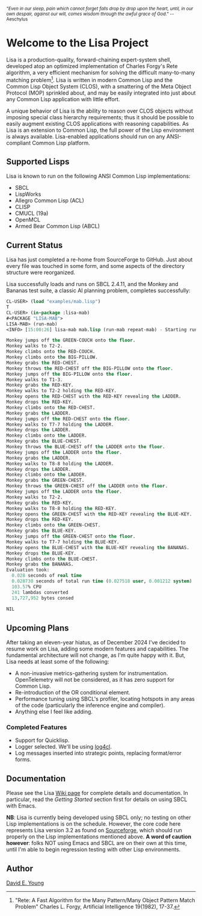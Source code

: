 <sub>_"Even in our sleep, pain which cannot forget falls drop by drop upon the heart, until, in our own despair, against our will, comes wisdom through the awful grace of God."_ -- Aeschylus<sub>

# Welcome to the Lisa Project #

Lisa is a production-quality, forward-chaining expert-system shell, developed atop an optimized implementation of
Charles Forgy's Rete algorithm, a very efficient mechanism for solving the difficult many-to-many matching
problem[^1]. Lisa is written in modern Common Lisp and the Common Lisp Object System (CLOS), with a smattering of the
Meta Object Protocol (MOP) sprinkled about, and may be easily integrated into just about any Common Lisp application
with little effort.

A unique behavior of Lisa is the ability to reason over CLOS objects without imposing special class hierarchy
requirements; thus it should be possible to easily augment existing CLOS applications with reasoning capabilities. As
Lisa is an extension to Common Lisp, the full power of the Lisp environment is always available. Lisa-enabled
applications should run on any ANSI-compliant Common Lisp platform.

## Supported Lisps ##

Lisa is known to run on the following ANSI Common Lisp implementations:

- SBCL
- LispWorks
- Allegro Common Lisp (ACL)
- CLISP
- CMUCL (19a)
- OpenMCL
- Armed Bear Common Lisp (ABCL)

## Current Status ##

Lisa has just completed a re-home from SourceForge to GitHub. Just about every file was touched in some form, and some
aspects of the directory structure were reorganized.

Lisa successfully loads and runs on SBCL 2.4.11, and the Monkey and Bananas test suite, a classic AI planning problem,
completes successfully:

```lisp
CL-USER> (load "examples/mab.lisp")
T
CL-USER> (in-package :lisa-mab)
#<PACKAGE "LISA-MAB">
LISA-MAB> (run-mab)
<INFO> [15:00:26] lisa-mab mab.lisp (run-mab repeat-mab) - Starting run.

Monkey jumps off the GREEN-COUCH onto the floor.
Monkey walks to T2-2.
Monkey climbs onto the RED-COUCH.
Monkey climbs onto the BIG-PILLOW.
Monkey grabs the RED-CHEST.
Monkey throws the RED-CHEST off the BIG-PILLOW onto the floor.
Monkey jumps off the BIG-PILLOW onto the floor.
Monkey walks to T1-3.
Monkey grabs the RED-KEY.
Monkey walks to T2-2 holding the RED-KEY.
Monkey opens the RED-CHEST with the RED-KEY revealing the LADDER.
Monkey drops the RED-KEY.
Monkey climbs onto the RED-CHEST.
Monkey grabs the LADDER.
Monkey jumps off the RED-CHEST onto the floor.
Monkey walks to T7-7 holding the LADDER.
Monkey drops the LADDER.
Monkey climbs onto the LADDER.
Monkey grabs the BLUE-CHEST.
Monkey throws the BLUE-CHEST off the LADDER onto the floor.
Monkey jumps off the LADDER onto the floor.
Monkey grabs the LADDER.
Monkey walks to T8-8 holding the LADDER.
Monkey drops the LADDER.
Monkey climbs onto the LADDER.
Monkey grabs the GREEN-CHEST.
Monkey throws the GREEN-CHEST off the LADDER onto the floor.
Monkey jumps off the LADDER onto the floor.
Monkey walks to T2-2.
Monkey grabs the RED-KEY.
Monkey walks to T8-8 holding the RED-KEY.
Monkey opens the GREEN-CHEST with the RED-KEY revealing the BLUE-KEY.
Monkey drops the RED-KEY.
Monkey climbs onto the GREEN-CHEST.
Monkey grabs the BLUE-KEY.
Monkey jumps off the GREEN-CHEST onto the floor.
Monkey walks to T7-7 holding the BLUE-KEY.
Monkey opens the BLUE-CHEST with the BLUE-KEY revealing the BANANAS.
Monkey drops the BLUE-KEY.
Monkey climbs onto the BLUE-CHEST.
Monkey grabs the BANANAS.
Evaluation took:
  0.028 seconds of real time
  0.028730 seconds of total run time (0.027518 user, 0.001212 system)
  103.57% CPU
  241 lambdas converted
  13,727,952 bytes consed
  
NIL
```

## Upcoming Plans ##

After taking an eleven-year hiatus, as of December 2024 I've decided to resume work on Lisa, adding some modern features
and capabilities. The fundamental architecture will not change, as I'm quite happy with it. But, Lisa needs at least
some of the following:

- A non-invasive metrics-gathering system for instrumentation. OpenTelemetry will not be considered, as it has zero
  support for Common Lisp.
- Re-introduction of the OR conditional element.
- Performance tuning using SBCL's profiler, locating hotspots in any areas of the code (particularly the inference
  engine and compiler).
- Anything else I feel like adding.

### Completed Features ###

- Support for Quicklisp.
- Logger selected. We'll be using [log4cl](https://github.com/7max/log4cl).
- Log messages inserted into strategic points, replacing format/error forms.

## Documentation ##

Please see the Lisa [Wiki page](https://github.com/youngde811/Lisa/wiki/Home) for complete details and documentation. In
particular, read the _Getting Started_ section first for details on using SBCL with Emacs.

**NB**: Lisa is currently being developed using SBCL only; no testing on other Lisp implementations is on the
schedule. However, the core code here represents Lisa version 3.2 as found on [Sourceforge](https://sourceforge.net/),
which should run properly on the Lisp implementations mentioned above. **A word of caution however**: folks NOT using
Emacs and SBCL are on their own at this time, until I'm able to begin regression testing with other Lisp environments.

## Author ##

[David E. Young](mailto://streetrod750@protonmail.com)

[^1]: "Rete: A Fast Algorithm for the Many Pattern/Many Object Pattern Match Problem" Charles L. Forgy, Artificial Intelligence 19(1982), 17-37.
